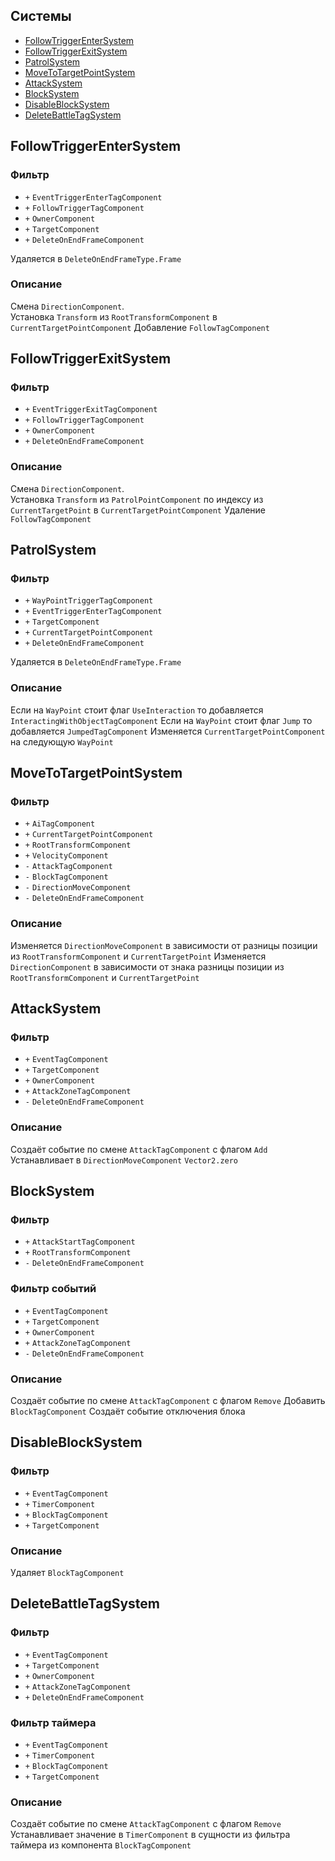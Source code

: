 ## Системы

- [FollowTriggerEnterSystem](#FollowTriggerEnterSystem)
- [FollowTriggerExitSystem](#FollowTriggerExitSystem)
- [PatrolSystem](#PatrolSystem)
- [MoveToTargetPointSystem](#MoveToTargetPointSystem)
- [AttackSystem](#AttackSystem)
- [BlockSystem](#BlockSystem)
- [DisableBlockSystem](#DisableBlockSystem)
- [DeleteBattleTagSystem](#DeleteBattleTagSystem)

## FollowTriggerEnterSystem

### Фильтр

- `+` `EventTriggerEnterTagComponent`
- `+` `FollowTriggerTagComponent`
- `+` `OwnerComponent`
- `+` `TargetComponent`
- `+` `DeleteOnEndFrameComponent`

Удаляется в `DeleteOnEndFrameType.Frame`

### Описание

Смена `DirectionComponent`.  
Установка `Transform` из `RootTransformComponent` в `CurrentTargetPointComponent`
Добавление `FollowTagComponent`

## FollowTriggerExitSystem

### Фильтр

- `+` `EventTriggerExitTagComponent`
- `+` `FollowTriggerTagComponent`
- `+` `OwnerComponent`
- `+` `DeleteOnEndFrameComponent`

### Описание

Смена `DirectionComponent`.  
Установка `Transform` из `PatrolPointComponent` по индексу из `CurrentTargetPoint` в `CurrentTargetPointComponent`
Удаление `FollowTagComponent`

## PatrolSystem

### Фильтр

- `+` `WayPointTriggerTagComponent`
- `+` `EventTriggerEnterTagComponent`
- `+` `TargetComponent`
- `+` `CurrentTargetPointComponent`
- `+` `DeleteOnEndFrameComponent`

Удаляется в `DeleteOnEndFrameType.Frame`

### Описание

Если на `WayPoint` стоит флаг `UseInteraction` то добавляется `InteractingWithObjectTagComponent`
Если на `WayPoint` стоит флаг `Jump` то добавляется `JumpedTagComponent`
Изменяется `CurrentTargetPointComponent` на следующую `WayPoint`

## MoveToTargetPointSystem

### Фильтр

- `+` `AiTagComponent`
- `+` `CurrentTargetPointComponent`
- `+` `RootTransformComponent`
- `+` `VelocityComponent`
- `-` `AttackTagComponent`
- `-` `BlockTagComponent`
- `-` `DirectionMoveComponent`
- `-` `DeleteOnEndFrameComponent`

### Описание

Изменяется `DirectionMoveComponent` в зависимости от разницы позиции из `RootTransformComponent` и `CurrentTargetPoint`
Изменяется `DirectionComponent` в зависимости от знака разницы позиции из `RootTransformComponent` и `CurrentTargetPoint`

## AttackSystem

### Фильтр

- `+` `EventTagComponent`
- `+` `TargetComponent`
- `+` `OwnerComponent`
- `+` `AttackZoneTagComponent`
- `-` `DeleteOnEndFrameComponent`

### Описание

Создаёт событие по смене `AttackTagComponent` с флагом `Add`
Устанавливает в `DirectionMoveComponent` `Vector2.zero`

## BlockSystem

### Фильтр

- `+` `AttackStartTagComponent`
- `+` `RootTransformComponent`
- `-` `DeleteOnEndFrameComponent`

### Фильтр событий

- `+` `EventTagComponent`
- `+` `TargetComponent`
- `+` `OwnerComponent`
- `+` `AttackZoneTagComponent`
- `-` `DeleteOnEndFrameComponent`

### Описание

Создаёт событие по смене `AttackTagComponent` с флагом `Remove`
Добавить `BlockTagComponent`
Создаёт событие отключения блока

## DisableBlockSystem

### Фильтр

- `+` `EventTagComponent`
- `+` `TimerComponent`
- `+` `BlockTagComponent`
- `+` `TargetComponent`

### Описание

Удаляет `BlockTagComponent`

## DeleteBattleTagSystem

### Фильтр

- `+` `EventTagComponent`
- `+` `TargetComponent`
- `+` `OwnerComponent`
- `+` `AttackZoneTagComponent`
- `+` `DeleteOnEndFrameComponent`

### Фильтр таймера

- `+` `EventTagComponent`
- `+` `TimerComponent`
- `+` `BlockTagComponent`
- `+` `TargetComponent`

### Описание

Создаёт событие по смене `AttackTagComponent` с флагом `Remove`
Устанавливает значение в `TimerComponent` в сущности из фильтра таймера из компонента `BlockTagComponent`

